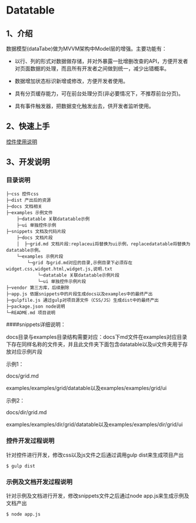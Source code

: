 # Datatable



## 1、介绍

数据模型(dataTabe)做为MVVM架构中Model层的增强。主要功能有：

* 以行、列的形式对数据做存储，并对外暴露一批增删改查的API，方便开发者对页面数据的处理，而且所有开发者之间做到统一，减少出错概率。

* 数据增加状态标识新增或修改，方便开发者使用。

* 具有分页缓存能力，可在前台处理分页(非必要情况下，不推荐前台分页)。

* 具有事件触发器，把数据变化触发出去，供开发者监听使用。

## 2、快速上手
[控件使用说明](https://github.com/iuap-design/grid/blob/master/docs/grid.md)

## 3、开发说明

### 目录说明

```
├─css 控件css
├─dist 产出后的资源
├─docs 文档相关
├─examples 示例文件
    ├─datatable 关联datatable示例
	├─ui 单独控件示例
├─snippets 文档及代码片段
    ├─docs 文档片段
    │  ├─grid.md 文档片段:replaceui将替换为ui示例，replacedatatable将替换为datatable示例。
    └─examples 示例片段
        └─grid 与grid.md对应的目录,示例目录下必须存在widget.css,widget.html,widget.js,说明.txt
			└─datatable 关联datatable示例片段
			└─ui 单独控件示例片段
├─vendor 第三方库，后续删除
├─app.js 依据snippets中的片段生成docs以及examples中的最终产出
├─gulpfile.js 通过gulp对项目源文件（CSS/JS）生成dist中的最终产出
├─package.json node说明
└─README.md 项目说明
```
####snippets详细说明：

docs目录与examples目录结构需要对应：docs下md文件在examples对应目录下存在同样名称的文件夹，并且此文件夹下面包含datatable以及ui文件夹用于存放对应示例片段

示例1：

docs/grid.md

examples/examples/grid/datatable以及examples/examples/grid/ui

示例2：

docs/dir/grid.md

examples/examples/dir/grid/datatable以及examples/examples/dir/grid/ui


### 控件开发过程说明

针对控件进行开发，修改css以及js文件之后通过调用gulp dist来生成项目产出

	$ gulp dist

### 示例及文档开发过程说明

针对示例及文档进行开发，修改snippets文件之后通过node app.js来生成示例及文档产出

	$ node app.js